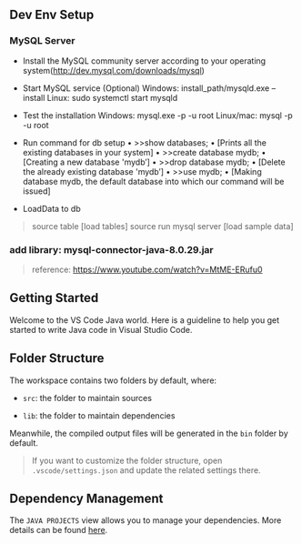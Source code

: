 ## Dev Env Setup

### MySQL Server
- Install the MySQL community server according to your operating system(http://dev.mysql.com/downloads/mysql)

- Start MySQL service (Optional)
Windows: install_path/mysqld.exe –install
Linux: sudo systemctl start mysqld

- Test the installation
Windows: mysql.exe -p -u root
Linux/mac: mysql -p -u root

- Run command for db setup
• >>show databases;
• [Prints all the existing databases in your system]
• >>create database mydb;
• [Creating a new database 'mydb’]
• >>drop database mydb;
• [Delete the already existing database 'mydb’]
• >>use mydb;
• [Making database mydb, the default database into
which our command will be issued]

- LoadData to db
> source table
[load tables]
> source 
run mysql server
[load sample data]

### add library: mysql-connector-java-8.0.29.jar
> reference: https://www.youtube.com/watch?v=MtME-ERufu0
## Getting Started

Welcome to the VS Code Java world. Here is a guideline to help you get started to write Java code in Visual Studio Code.

## Folder Structure

The workspace contains two folders by default, where:

- `src`: the folder to maintain sources



- `lib`: the folder to maintain dependencies

Meanwhile, the compiled output files will be generated in the `bin` folder by default.

> If you want to customize the folder structure, open `.vscode/settings.json` and update the related settings there.

## Dependency Management

The `JAVA PROJECTS` view allows you to manage your dependencies. More details can be found [here](https://github.com/microsoft/vscode-java-dependency#manage-dependencies).

